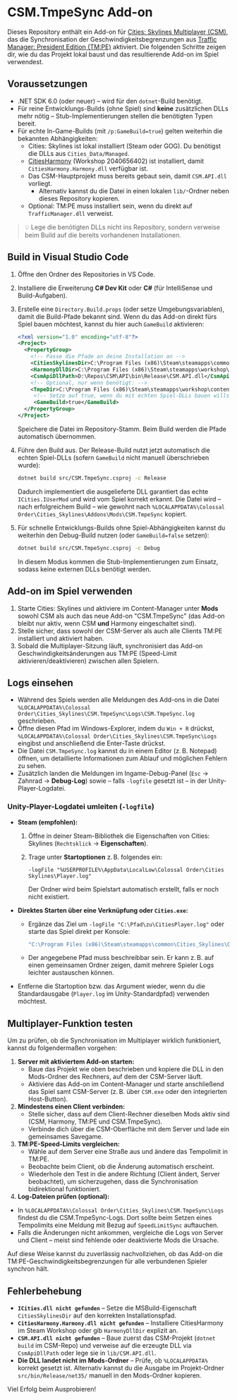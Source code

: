 # CSM.TmpeSync Add-on

Dieses Repository enthält ein Add-on für [Cities: Skylines Multiplayer (CSM)](https://github.com/CitiesSkylinesMultiplayer/CSM),
das die Synchronisation der Geschwindigkeitsbegrenzungen aus [Traffic Manager: President Edition (TM:PE)](https://github.com/CitiesSkylinesMods/TMPE) aktiviert.
Die folgenden Schritte zeigen dir, wie du das Projekt lokal baust und das resultierende Add-on im Spiel verwendest.

## Voraussetzungen

* .NET SDK 6.0 (oder neuer) – wird für den `dotnet`-Build benötigt.
* Für reine Entwicklungs-Builds (ohne Spiel) sind **keine** zusätzlichen DLLs mehr nötig – Stub-Implementierungen stellen die benötigten Typen bereit.
* Für echte In-Game-Builds (mit `/p:GameBuild=true`) gelten weiterhin die bekannten Abhängigkeiten:
  * Cities: Skylines ist lokal installiert (Steam oder GOG). Du benötigst die DLLs aus `Cities_Data/Managed`.
  * [CitiesHarmony](https://steamcommunity.com/workshop/filedetails/?id=2040656402) (Workshop 2040656402) ist installiert, damit `CitiesHarmony.Harmony.dll` verfügbar ist.
  * Das CSM-Hauptprojekt muss bereits gebaut sein, damit `CSM.API.dll` vorliegt.
    * Alternativ kannst du die Datei in einen lokalen `lib/`-Ordner neben dieses Repository kopieren.
  * Optional: TM:PE muss installiert sein, wenn du direkt auf `TrafficManager.dll` verweist.

> 💡 Lege die benötigten DLLs nicht ins Repository, sondern verweise beim Build auf die bereits vorhandenen Installationen.

## Build in Visual Studio Code

1. Öffne den Ordner des Repositories in VS Code.
2. Installiere die Erweiterung **C# Dev Kit** oder **C#** (für IntelliSense und Build-Aufgaben).
3. Erstelle eine `Directory.Build.props` (oder setze Umgebungsvariablen), damit die Build-Pfade bekannt sind. Wenn du das Add-on direkt fürs Spiel bauen möchtest, kannst du hier auch `GameBuild` aktivieren:

   ```xml
   <?xml version="1.0" encoding="utf-8"?>
   <Project>
     <PropertyGroup>
       <!-- Passe die Pfade an deine Installation an -->
       <CitiesSkylinesDir>C:\Program Files (x86)\Steam\steamapps\common\Cities_Skylines</CitiesSkylinesDir>
       <HarmonyDllDir>C:\Program Files (x86)\Steam\steamapps\workshop\content\255710\2040656402</HarmonyDllDir>
       <CsmApiDllPath>D:\Repos\CSM\API\bin\Release\CSM.API.dll</CsmApiDllPath>
       <!-- Optional, nur wenn benötigt: -->
       <TmpeDir>C:\Program Files (x86)\Steam\steamapps\workshop\content\255710\1637663252</TmpeDir>
        <!-- Setze auf true, wenn du mit echten Spiel-DLLs bauen willst -->
        <GameBuild>true</GameBuild>
     </PropertyGroup>
   </Project>
   ```

   Speichere die Datei im Repository-Stamm. Beim Build werden die Pfade automatisch übernommen.

4. Führe den Build aus. Der Release-Build nutzt jetzt automatisch die echten Spiel-DLLs (sofern `GameBuild` nicht manuell überschrieben wurde):

   ```bash
   dotnet build src/CSM.TmpeSync.csproj -c Release
   ```

   Dadurch implementiert die ausgelieferte DLL garantiert das echte `ICities.IUserMod`
   und wird vom Spiel korrekt erkannt. Die Datei wird – nach erfolgreichem Build – wie gewohnt
   nach `%LOCALAPPDATA%\Colossal Order\Cities_Skylines\Addons\Mods\CSM.TmpeSync` kopiert.

5. Für schnelle Entwicklungs-Builds ohne Spiel-Abhängigkeiten kannst du weiterhin den Debug-Build nutzen (oder `GameBuild=false` setzen):

   ```bash
   dotnet build src/CSM.TmpeSync.csproj -c Debug
   ```

   In diesem Modus kommen die Stub-Implementierungen zum Einsatz, sodass keine externen DLLs benötigt werden.

## Add-on im Spiel verwenden

1. Starte Cities: Skylines und aktiviere im Content-Manager unter **Mods** sowohl CSM als auch das neue Add-on "CSM.TmpeSync" (das Add-on bleibt nur aktiv, wenn CSM **und** Harmony eingeschaltet sind).
2. Stelle sicher, dass sowohl der CSM-Server als auch alle Clients TM:PE installiert und aktiviert haben.
3. Sobald die Multiplayer-Sitzung läuft, synchronisiert das Add-on Geschwindigkeitsänderungen aus TM:PE (Speed-Limit aktivieren/deaktivieren) zwischen allen Spielern.

## Logs einsehen

* Während des Spiels werden alle Meldungen des Add-ons in die Datei `%LOCALAPPDATA%\Colossal Order\Cities_Skylines\CSM.TmpeSync\Logs\CSM.TmpeSync.log` geschrieben.
* Öffne diesen Pfad im Windows-Explorer, indem du `Win + R` drückst, `%LOCALAPPDATA%\Colossal Order\Cities_Skylines\CSM.TmpeSync\Logs` eingibst und anschließend die Enter-Taste drückst.
* Die Datei `CSM.TmpeSync.log` kannst du in einem Editor (z. B. Notepad) öffnen, um detaillierte Informationen zum Ablauf und möglichen Fehlern zu sehen.
* Zusätzlich landen die Meldungen im Ingame-Debug-Panel (`Esc` → Zahnrad → **Debug-Log**) sowie – falls `-logfile` gesetzt ist – in der Unity-Player-Logdatei.

### Unity-Player-Logdatei umleiten (`-logfile`)

* **Steam (empfohlen):**
  1. Öffne in deiner Steam-Bibliothek die Eigenschaften von Cities: Skylines (`Rechtsklick` → **Eigenschaften**).
  2. Trage unter **Startoptionen** z. B. folgendes ein:

     ```
     -logFile "%USERPROFILE%\AppData\LocalLow\Colossal Order\Cities Skylines\Player.log"
     ```

     Der Ordner wird beim Spielstart automatisch erstellt, falls er noch nicht existiert.
* **Direktes Starten über eine Verknüpfung oder `Cities.exe`:**
  * Ergänze das Ziel um `-logFile "C:\Pfad\zu\CitiesPlayer.log"` oder starte das Spiel direkt per Konsole:

    ```powershell
    "C:\Program Files (x86)\Steam\steamapps\common\Cities_Skylines\Cities.exe" -logFile "C:\Temp\CitiesPlayer.log"
    ```

  * Der angegebene Pfad muss beschreibbar sein. Er kann z. B. auf einen gemeinsamen Ordner zeigen, damit mehrere Spieler Logs leichter austauschen können.
* Entferne die Startoption bzw. das Argument wieder, wenn du die Standardausgabe (`Player.log` im Unity-Standardpfad) verwenden möchtest.

## Multiplayer-Funktion testen

Um zu prüfen, ob die Synchronisation im Multiplayer wirklich funktioniert, kannst du folgendermaßen vorgehen:

1. **Server mit aktiviertem Add-on starten:**
   * Baue das Projekt wie oben beschrieben und kopiere die DLL in den Mods-Ordner des Rechners, auf dem der CSM-Server läuft.
   * Aktiviere das Add-on im Content-Manager und starte anschließend das Spiel samt CSM-Server (z. B. über `CSM.exe` oder den integrierten Host-Button).
2. **Mindestens einen Client verbinden:**
   * Stelle sicher, dass auf dem Client-Rechner dieselben Mods aktiv sind (CSM, Harmony, TM:PE und CSM.TmpeSync).
   * Verbinde dich über die CSM-Oberfläche mit dem Server und lade ein gemeinsames Savegame.
3. **TM:PE-Speed-Limits vergleichen:**
   * Wähle auf dem Server eine Straße aus und ändere das Tempolimit in TM:PE.
   * Beobachte beim Client, ob die Änderung automatisch erscheint.
   * Wiederhole den Test in die andere Richtung (Client ändert, Server beobachtet), um sicherzugehen, dass die Synchronisation bidirektional funktioniert.
4. **Log-Dateien prüfen (optional):**
  * In `%LOCALAPPDATA%\Colossal Order\Cities_Skylines\CSM.TmpeSync\Logs` findest du die CSM.TmpeSync-Logs. Dort sollte beim Setzen eines Tempolimits eine Meldung mit Bezug auf `SpeedLimitSync` auftauchen.
   * Falls die Änderungen nicht ankommen, vergleiche die Logs von Server und Client – meist sind fehlende oder deaktivierte Mods die Ursache.

Auf diese Weise kannst du zuverlässig nachvollziehen, ob das Add-on die TM:PE-Geschwindigkeitsbegrenzungen für alle verbundenen Spieler synchron hält.

## Fehlerbehebung

* **`ICities.dll nicht gefunden`** – Setze die MSBuild-Eigenschaft `CitiesSkylinesDir` auf den korrekten Installationspfad.
* **`CitiesHarmony.Harmony.dll nicht gefunden`** – Installiere CitiesHarmony im Steam Workshop oder gib `HarmonyDllDir` explizit an.
* **`CSM.API.dll nicht gefunden`** – Baue zuerst das CSM-Projekt (`dotnet build` im CSM-Repo) und verweise auf die erzeugte DLL
  via `CsmApiDllPath` oder lege sie in `lib/CSM.API.dll`.
* **Die DLL landet nicht im Mods-Ordner** – Prüfe, ob `%LOCALAPPDATA%` korrekt gesetzt ist. Alternativ kannst du die Ausgabe
  im Projekt-Ordner `src/bin/Release/net35/` manuell in den Mods-Ordner kopieren.

Viel Erfolg beim Ausprobieren!
